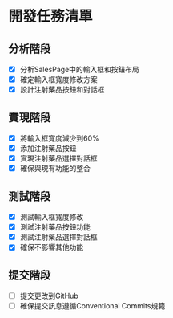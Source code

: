 # 開發任務清單

## 分析階段
- [x] 分析SalesPage中的輸入框和按鈕布局
- [x] 確定輸入框寬度修改方案
- [x] 設計注射藥品按鈕和對話框

## 實現階段
- [x] 將輸入框寬度減少到60%
- [x] 添加注射藥品按鈕
- [x] 實現注射藥品選擇對話框
- [x] 確保與現有功能的整合

## 測試階段
- [x] 測試輸入框寬度修改
- [x] 測試注射藥品按鈕功能
- [x] 測試注射藥品選擇對話框
- [x] 確保不影響其他功能

## 提交階段
- [ ] 提交更改到GitHub
- [ ] 確保提交訊息遵循Conventional Commits規範
